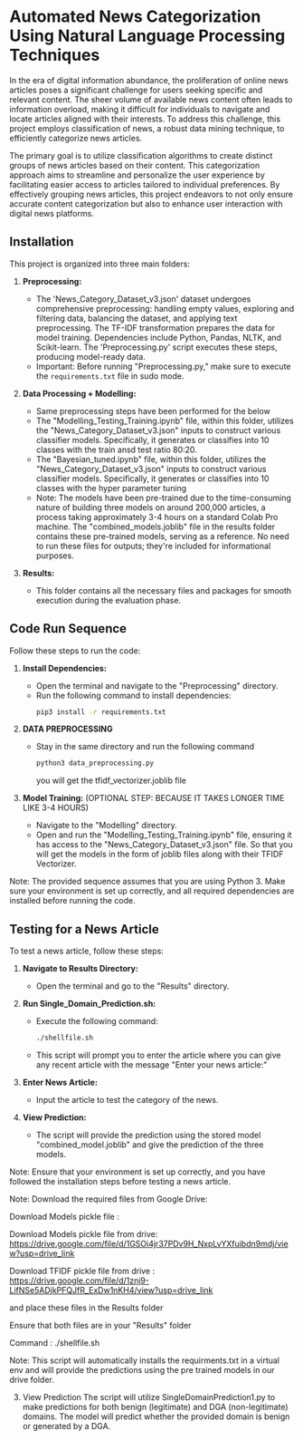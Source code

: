 # Automated News Categorization Using Natural Language Processing Techniques

In the era of digital information abundance, the proliferation of online news articles poses a significant challenge for users seeking specific and relevant content. The sheer volume of available news content often leads to information overload, making it difficult for individuals to navigate and locate articles aligned with their interests. To address this challenge, this project employs classification of news, a robust data mining technique, to efficiently categorize news articles.

The primary goal is to utilize classification algorithms to create distinct groups of news articles based on their content. This categorization approach aims to streamline and personalize the user experience by facilitating easier access to articles tailored to individual preferences. By effectively grouping news articles, this project endeavors to not only ensure accurate content categorization but also to enhance user interaction with digital news platforms.

## Installation

This project is organized into three main folders:

1. **Preprocessing:**
   - The 'News_Category_Dataset_v3.json' dataset undergoes comprehensive preprocessing: handling empty values, exploring and filtering data, balancing the dataset, and applying text preprocessing. The TF-IDF transformation prepares the data for model training. Dependencies include Python, Pandas, NLTK, and Scikit-learn. The 'Preprocessing.py' script executes these steps, producing model-ready data.
   - Important: Before running "Preprocessing.py," make sure to execute the `requirements.txt` file in sudo mode.

2. **Data Processing + Modelling:**
   - Same preprocessing steps have been performed for the below 
   - The "Modelling_Testing_Training.ipynb" file, within this folder, utilizes the "News_Category_Dataset_v3.json" inputs to construct various classifier models. Specifically, it generates or classifies into 10 classes with the train ansd test ratio 80:20.
   - The "Bayesian_tuned.ipynb" file, within this folder, utilizes the "News_Category_Dataset_v3.json" inputs to construct various classifier models. Specifically, it generates or classifies into 10 classes with the hyper parameter tuning
   - Note: The models have been pre-trained due to the time-consuming nature of building three models on around 200,000 articles, a process taking approximately 3-4 hours on a standard Colab Pro machine. The "combined_models.joblib" file in the results folder contains these pre-trained models, serving as a reference. No need to run these files for outputs; they're included for informational purposes.

3. **Results:**
   - This folder contains all the necessary files and packages for smooth execution during the evaluation phase.

## Code Run Sequence

Follow these steps to run the code:

1. **Install Dependencies:**
   - Open the terminal and navigate to the "Preprocessing" directory.
   - Run the following command to install dependencies:
     ```bash
     pip3 install -r requirements.txt
     ```
2. **DATA PREPROCESSING**
   - Stay in the same directory and run the following command
      ```bash
     python3 data_preprocessing.py
     ```
     you will get the tfidf_vectorizer.joblib file 

3. **Model Training:** (OPTIONAL STEP: BECAUSE IT TAKES LONGER TIME LIKE 3-4 HOURS)
   - Navigate to the "Modelling" directory.
   - Open and run the "Modelling_Testing_Training.ipynb" file, ensuring it has access to the "News_Category_Dataset_v3.json" file. So that you will get the models in the form of joblib files along with their TFIDF Vectorizer.

Note: The provided sequence assumes that you are using Python 3. Make sure your environment is set up correctly, and all required dependencies are installed before running the code.

## Testing for a News Article

To test a news article, follow these steps:

1. **Navigate to Results Directory:**
   - Open the terminal and go to the "Results" directory.

2. **Run Single_Domain_Prediction.sh:**
   - Execute the following command:
     ```bash
     ./shellfile.sh
     ```
   - This script will prompt you to enter the article where you can give any recent article with the message "Enter your news article:"

3. **Enter News Article:**
   - Input the article to test the category of the news.

4. **View Prediction:**
   - The script will provide the prediction using the stored model "combined_model.joblib" and give the prediction of the three models.

Note: Ensure that your environment is set up correctly, and you have followed the installation steps before testing a news article.

Note: Download the required files from Google Drive:

Download Models pickle file :  

Download  Models pickle file from drive: https://drive.google.com/file/d/1GSOi4jr37PDv9H_NxpLvYXfuibdn9mdj/view?usp=drive_link

Download TFIDF pickle file from drive : https://drive.google.com/file/d/1znj9-LifNSe5ADjkPFQJfR_ExDw1nKH4/view?usp=drive_link

and place these files in the Results folder


Ensure that both files are in your "Results" folder




Command : ./shellfile.sh

Note: This script will automatically installs the requirments.txt in a virtual env and will provide the predictions using the pre trained models in our drive folder.


3. View Prediction
The script will utilize SingleDomainPrediction1.py to make predictions for both benign (legitimate) and DGA (non-legitimate) domains. The model will predict whether the provided domain is benign or generated by a DGA.



